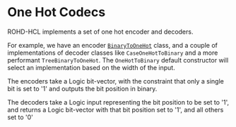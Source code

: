 # One Hot Codecs

ROHD-HCL implements a set of one hot encoder and decoders.

For example, we have an encoder [`BinaryToOneHot`](https://intel.github.io/rohd-hcl/rohd_hcl/BinaryToOneHot-class.html) class, and a couple of implementations of decoder classes like `CaseOneHotToBinary` and a more performant `TreeBinaryToOneHot`.  The `OneHotToBinary` default constructor will select an implementation based on the width of the input.

The encoders take a Logic bit-vector, with the constraint that only a single bit is set to '1' and outputs the bit position in binary.

The decoders take a Logic input representing the bit position to be set to '1', and returns a Logic bit-vector with that bit position set to '1', and all others set to '0'

<!-- [OneHotToBinary Schematic](https://intel.github.io/rohd-hcl/CaseOneHotToBinary.html) -->

